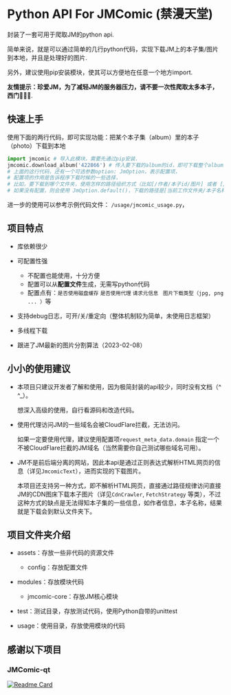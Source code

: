# Python API For JMComic (禁漫天堂)

封装了一套可用于爬取JM的python api.

简单来说，就是可以通过简单的几行python代码，实现下载JM上的本子集/图片到本地，并且是处理好的图片.

另外，建议使用pip安装模块，使其可以方便地在任意一个地方import.



**友情提示：珍爱JM，为了减轻JM的服务器压力，请不要一次性爬取太多本子，西门🙏🙏🙏**.



## 快速上手

使用下面的两行代码，即可实现功能：把某个本子集（album）里的本子（photo）下载到本地

```python
import jmcomic # 导入此模块，需要先通过pip安装.
jmcomic.download_album('422866') # 传入要下载的album的id，即可下载整个album到本地.
# 上面的这行代码，还有一个可选参数option: JmOption，表示配置项，
# 配置项的作用是告诉程序下载时候的一些选择，
# 比如，要下载到哪个文件夹，使用怎样的路径组织方式（比如[/作者/本子id/图片] 或者 [/作者/本子名称/图片]）.
# 如果没有配置，则会使用 JmOption.default()，下载的路径是[当前工作文件夹/本子名称/图片].
```



进一步的使用可以参考示例代码文件： `/usage/jmcomic_usage.py`，



## 项目特点

- 库依赖很少
- 可配置性强
  - 不配置也能使用，十分方便
  - 配置可以从**配置文件**生成，无需写python代码
  - 配置点有：`是否使用磁盘缓存`  `是否使用代理` `请求元信息 ` `图片下载类型（jpg, png ... ）`等

- 支持debug日志，可开/关/重定向（整体机制较为简单，未使用日志框架）
- 多线程下载
- 跟进了JM最新的图片分割算法（2023-02-08）



##  小小的使用建议

* 本项目只建议开发者了解和使用，因为极简封装的api较少，同时没有文档（^ ^_）。

  想深入高级的使用，自行看源码和改造代码。

* 使用代理访问JM的一些域名会被CloudFlare拦截，无法访问。

  如果一定要使用代理，建议使用配置项`request_meta_data.domain` 指定一个不被CloudFlare拦截的JM域名（当然需要你自己测试哪些域名可用）。

* JM不是前后端分离的网站，因此本api是通过正则表达式解析HTML网页的信息（详见`JmcomicText`），进而实现的下载图片。

  本项目还支持另一种方式，即不解析HTML网页，直接通过路径规律访问直接JM的CDN图床下载本子图片（详见`CdnCrawler`, `FetchStrategy` 等类），不过这种方式的缺点是无法得知本子集的一些信息，如作者信息，本子名称，结果就是下载会到默认文件夹下。



## 项目文件夹介绍

* assets：存放一些非代码的资源文件
  * config：存放配置文件
* modules：存放模块代码
  * jmcomic-core：存放JM核心模块

* test：测试目录，存放测试代码，使用Python自带的unittest
* usage：使用目录，存放使用模块的代码



## 感谢以下项目

### JMComic-qt

   [![Readme Card](https://github-readme-stats.vercel.app/api/pin/?username=tonquer&repo=JMComic-qt)](https://github.com/tonquer/JMComic-qt)

